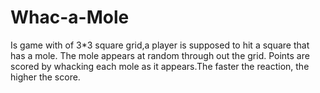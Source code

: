 # Whac-a-Mole
Is game with of 3*3 square grid,a player is supposed to hit a square that has a mole. The mole appears at random through out the grid.
Points are scored by whacking each mole as it appears.The faster the reaction, the higher the score.
